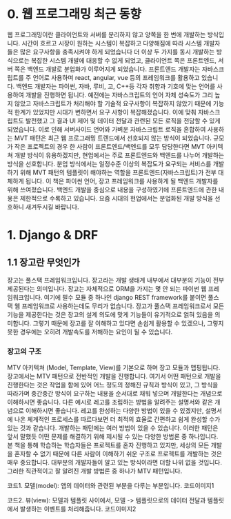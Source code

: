 # 0. 웹 프로그래밍 최근 동향
  웹 프로그래밍이란 클라이언트와 서버를 분리하지 않고 양쪽을 한 번에 개발하는 방식입니다. 
  시간이 흐르고 시장이 원하는 시스템이 복잡하고 다양해짐에 따라 시스템 개발자들은 많은 요구사항을 충족시켜야 하게 되었습니다 더 이상 두 가지를 동시 개발하는 방식으로는 복잡한 시스템 개발에 대응할 수 없게 되었고, 
  클라이언트 쪽은 프론트엔드, 서버 쪽은 백엔드 개발로 분업화가 이루어지게 되었습니다. 
  프론트엔드 개발자는 자바스크립트를 주 언어로 사용하며 react, angular, vue 등의 프레임워크를 활용하고 있습니다. 
  백엔드 개발자는 파이썬, 자바, 루비, 고, C++등 각자 취향과 기호에 맞는 언어를 사용하여 개발을 진행하면 됩니다. 
  예전에는 자바스크립트의 언어 자체 성숙도가 그리 높지 않았고 자바스크립트가 처리해야 할 기술적 요구사항이 복잡하지 않았기 때문에 기능적 한계가 있었지만 시대가 변하면서 요구 사항이 복잡해졌습니다. 
  이에 맞춰 자바스크립트도 발전했고 그 결과 UI 제어 및 데이터 전달과 관련된 모든 로직을 전담할 수 있게 되었습니다. 
  이로 인해 서버사이드 언어와 가벼운 자바스크립트 로직을 혼합하여 사용하는 MVT 패턴은 최근 웹 프로그래밍 트렌드에서 선호되지 않는 방식이 되었습니다.
  규모가 작은 프로젝트의 경우 한 사람이 프론트엔드/백엔드를 모두 담당한다면 MVT 아키텍쳐 개발 방식이 유용하겠지만, 현업에서는 주로 프론트엔드와 백엔드를 나누어 개발하는 방식을 선호합니다. 
  분업 방식에서는 일정수준 이상의 복잡도가 요구되는 서비스를 개발하기 위해 MVT 패턴의 템플릿이 해야하는 역할을 프론트엔드(자바스크립트)가 전부 대체하게 됩니다. 
  이 책은 파이썬 언어, 장고 프레임워크를 사용하게 될 백엔드 개발자를 위해 쓰여졌습니다. 
  백엔드 개발을 중심으로 내용을 구성하였기에 프론트엔드에 관한 내용은 제한적으로 수록하고 있습니다. 요즘 시대의 현업에서는 분업화된 개발 방식을 선호하니 새겨두시길 바랍니다.

# 1. Django & DRF

## 1.1 장고란 무엇인가
장고는 풀스택 프레임워크입니다. 장고라는 개발 생태계 내부에서 대부분의 기능이 전부 제공된다는 의미입니다. 장고는 자체적으로 ORM을 가지는 몇 안 되는 파이썬 웹 프레임워크입니다. 여기에 필수 모듈 중 하나인 django REST framework를 붙이면 풀스택 웹 프레임워크로 사용하는데도 무리가 없습니다.
장고가 풀스택 프레임워크로서 모든 기능을 제공한다는 것은 장고의 설계 의도에 맞게 기능들이 유기적으로 얽혀 있음을 의미합니다. 그렇기 때문에 장고를 잘 이해하고 있다면 손쉽게 활용할 수 있겠으나, 그렇지 못한 경우에는 오히려 개발속도를 저해하는 요인이 될 수 있습니다.

### 장고의 구조
MTV 아키텍쳐 (Model, Template, View)를 기본으로 하며 장고 모듈과 맵핑됩니다. 장고에서는 MTV 패턴으로 전반적인 개발을 진행합니다. 여기서 어떤 패턴으로 개발을 진행한다는 것은 작업을 함에 있어 어느 정도의 정해진 규칙과 방식이 있고, 그 방식을 따라가며 중간중간 방식이 요구하는 내용을 순서대로 채워 넣으며 개발한다는 개념으로 이해하시면 좋습니다. 다른 예시로 레고를 조립하는 방법을 알려주는 설명서와 같은 개념으로 이해하시면 좋습니다. 레고를 완성하는 다양한 방법이 있을 수 있겠지만, 설명서에 나온 체계적인 프로세스를 따르다보면 더 최적의 효율로 간편하고 쉽게 완성할 수가 있는 것과 같습니다.
개발하는 패턴에는 여러 방법이 있을 수 있습니다. 이러한 패턴은 앞서 말했듯 어떤 문제를 해결하기 위해 제시될 수 있는 다양한 방법론 중 하나입니다. 본 책을 통해 학습하는 학습자들은 프로젝트를 혼자 진행하고 있지만, 세상의 모든 개발을 혼자할 수 없기 때문에 다른 사람이 이해하기 쉬운 구조로 프로젝트를 개발하는 것은 매우 중요합니다. 대부분의 개발자들이 알고 있는 방식이라면 더할 나위 없을 것입니다. 그러한 직관적이고 잘 알려진 개발 방법론 중 하나가 MTV 패턴입니다.

코드1. 모델(model): 앱의 데이터와 관련된 부분을 다루는 부분입니다.
코드이미지1

코드2. 뷰(view): 모델과 템플릿 사이에서, 모델 -> 템플릿으로의 데이터 전달과 템플릿에서 발생하는 이벤트를 처리해줍니다.
코드이미지2
